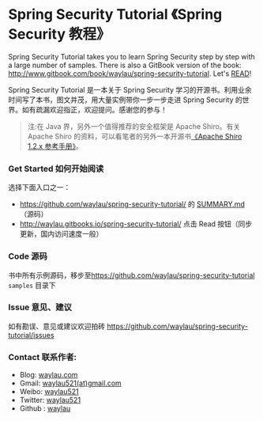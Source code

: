 # Spring Security Tutorial 《Spring Security 教程》

 
Spring Security  Tutorial takes you to learn Spring Security  step by step with a large number of samples. There is also a GitBook version of the book: <http://www.gitbook.com/book/waylau/spring-security-tutorial>.
Let's [READ](SUMMARY.md)!

Spring Security Tutorial 是一本关于 Spring Security 学习的开源书。利用业余时间写了本书，图文并茂，用大量实例带你一步一步走进 Spring Security 的世界。如有疏漏欢迎指正，欢迎提问。感谢您的参与！
 
>注:在 Java 界，另外一个值得推荐的安全框架是 Apache Shiro。有关 Apache Shiro 的资料，可以看笔者的另外一本开源书[《Apache Shiro 1.2.x 参考手册》](https://github.com/waylau/apache-shiro-1.2.x-reference)。

### Get Started 如何开始阅读

选择下面入口之一：

* <https://github.com/waylau/spring-security-tutorial/> 的 [SUMMARY.md](SUMMARY.md)（源码）
* <http://waylau.gitbooks.io/spring-security-tutorial/> 点击 Read 按钮（同步更新，国内访问速度一般）
 
### Code 源码

书中所有示例源码，移步至<https://github.com/waylau/spring-security-tutorial>  `samples` 目录下

### Issue 意见、建议

如有勘误、意见或建议欢迎拍砖 <https://github.com/waylau/spring-security-tutorial/issues>

### Contact 联系作者:

* Blog: [waylau.com](http://waylau.com)
* Gmail: [waylau521(at)gmail.com](mailto:waylau521@gmail.com)
* Weibo: [waylau521](http://weibo.com/waylau521)
* Twitter: [waylau521](https://twitter.com/waylau521)
* Github : [waylau](https://github.com/waylau)
